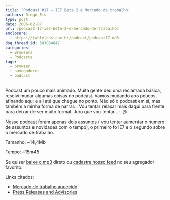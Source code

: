 ```yaml
---
title: 'Podcast #17 – IE7 Beta 2 e Mercado de trabalho'
authors: Diego Eis
type: post
date: 2006-02-07
url: /podcast-17-ie7-beta-2-e-mercado-de-trabalho/
enclosure:
  - https://tableless.com.br/podcast/podcast17.mp3
dsq_thread_id: 503034647
categories:
  - Browsers
  - Podcasts
tags:
  - browser
  - navegadores
  - podcast
---
```

Podcast um pouco mais animado. Muita gente deu uma reclamada básica, resolvi mudar algumas coisas no podcast. Vamos mudando aos poucos, afinando aqui e ali até que chegue no ponto. Não só o podcast em si, mas também a minha forma de narrar&#8230; Vou tentar relaxar mais daqui para frente para deixar de ser muito formal. Juro que vou tentar&#8230; :-@

Nesse podcast foram apenas dois assuntos ( vou tentar aumentar o numero de assuntos e novidades com o tempo), o primeiro fo IE7 e o segundo sobre o mercado de trabalho.

Tamanho: ~14,4Mb
  
Tempo: ~15m45

Se quiser [baixe o mp3][1] direto ou [cadastre nosso feed][2] no seu agregador favorito.

Links citados:

  * [Mercado de trabalho aquecido][3]
  * [Press Releases and Advisories][4]

 [1]: https://tableless.com.br/podcast/podcast17.mp3
 [2]: https://feeds.feedburner.com/tableless/
 [3]: https://blog.elcio.com.br/mercado-de-trabalho-aquecido/
 [4]: https://www.w3.org/Press/